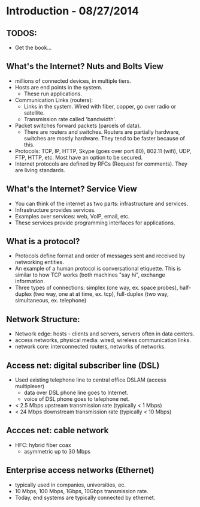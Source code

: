 # Introduction - 08/27/2014

## TODOS:
* Get the book...

## What's the Internet? Nuts and Bolts View
* millions of connected devices, in multiple tiers.
* Hosts are end points in the system.
    * These run applications.
* Communication Links (routers):
    * Links in the system. Wired with fiber, copper, go over radio or satellite.
    * Transmission rate called 'bandwidth'.
* Packet switches forward packets (parcels of data).
    * There are routers and switches. Routers are partially hardware, switches
      are mostly hardware. They tend to be faster because of this.
* Protocols: TCP, IP, HTTP, Skype (goes over port 80), 802.11 (wifi), UDP, FTP,
    HTTP, etc. Most have an option to be secured.
* Internet protocols are defined by RFCs (Request for comments). They are living
    standards.

## What's the Internet? Service View
* You can think of the internet as two parts: infrastructure and services.
* Infrastructure provides services.
* Examples over services: web, VoIP, email, etc.
* These services provide programming interfaces for applications.

## What is a protocol?
* Protocols define format and order of messages sent and received by networking
    entities.
* An example of a human protocol is conversational etiquette. This is similar to
    how TCP works (both machines "say hi", exchange information.
* Three types of connections: simplex (one way, ex. space probes), half-duplex (two way,
    one at at time, ex. tcp), full-duplex (two way, simultaneous, ex. telephone)

## Network Structure:
* Network edge: hosts - clients and servers, servers often in data centers.
* access networks, physical media: wired, wireless communication links.
* network core: interconnected routers, networks of networks.

## Access net: digital subscriber line (DSL)
* Used existing telephone line to central office DSLAM (access multiplexer)
    * data over DSL phone line goes to Internet.
    * voice of DSL phone goes to telephone net.
* &lt; 2.5 Mbps upstream transmission rate (typically &lt; 1 Mbps)
* &lt; 24 Mbps downstream transmission rate (typically &lt; 10 Mbps)

## Accces net: cable network
* HFC: hybrid fiber coax
    * asymmetric up to 30 Mbps

## Enterprise access networks (Ethernet)
* typically used in companies, universities, ec.
* 10 Mbps, 100 Mbps, 1Gbps, 10Gbps transmission rate.
* Today, end systems are typically connected by ethernet.
